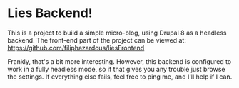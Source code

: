 # Lies Backend!

This is a project to build a simple micro-blog, using Drupal 8 as a headless
backend. The front-end part of the project can be viewed at:
https://github.com/filiphazardous/liesFrontend

Frankly, that's a bit more interesting. However, this backend is configured to
work in a fully headless mode, so if that gives you any trouble just browse
the settings. If everything else fails, feel free to ping me, and I'll help if
I can.
